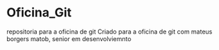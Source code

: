 # Oficina_Git
repositoria para a oficina de git
Criado para a oficina de git com mateus borgers matob, senior em desenvolviemnto 
